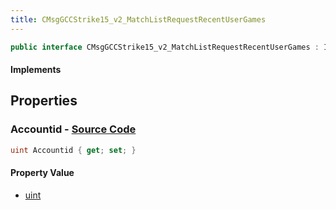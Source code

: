 ```yaml
---
title: CMsgGCCStrike15_v2_MatchListRequestRecentUserGames
---
```


```csharp
public interface CMsgGCCStrike15_v2_MatchListRequestRecentUserGames : ITypedProtobuf<CMsgGCCStrike15_v2_MatchListRequestRecentUserGames>, INativeHandle
```

#### Implements

## Properties

### **Accountid** - [Source Code](https://github.com/swiftly-solution/swiftlys2/blob/main/managed/src/SwiftlyS2.Generated/Protobufs/Interfaces/CMsgGCCStrike15_v2_MatchListRequestRecentUserGames.cs#L13)

```csharp
uint Accountid { get; set; }
```

#### Property Value

- [uint](https://learn.microsoft.com/dotnet/api/system.uint32)

